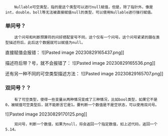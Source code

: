 		Nullable可空类型，指的是这个类型可以进行null赋值，但是，除了指针外，像是int，double，boll等无法被直接赋值null的类型，可以使用Nullable进行强行赋值。

### 单问号？
		这个问号和判断预算符的问好搭配冒号不同，这个仅有一个问号。这个问号紧紧的跟在类型描述符后，此后这个数据就可以赋值为null。


直接赋值会报错：
![[Pasted image 20230829165437.png]]

描述符后带？号，就不会报错了：
![[Pasted image 20230829165536.png]]

还有另一种不同的可空类型描述方法：
![[Pasted image 20230829165707.png]]

### 双问号？？

		有了可空类型，使得一些变量从两种情况变成了三种情况，比如bool类型，如果它不是0，被赋值可空类型后，就不能断言它是1。要判断一个数值是不是空状态，可以使用双问号。

![[Pasted image 20230829170125.png]]
		
		双问号，判断一个数值，如果为null，将会返回一个指定数值，如上述代码，返回一个5.14。


